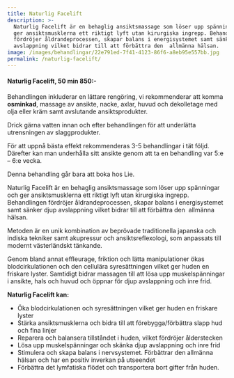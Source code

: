 ```yaml
---
title: Naturlig Facelift
description: >-
  Naturlig Facelift är en behaglig ansiktsmassage som löser upp spänningar och
  ger ansiktsmusklerna ett riktigt lyft utan kirurgiska ingrepp. Behandlingen
  fördröjer åldrandeprocessen, skapar balans i energisystemet samt sänker djup
  avslappning vilket bidrar till att förbättra den  allmänna hälsan.
image: /images/behandlingar/22e791ed-7f41-4123-86f6-a8eb95e557bb.jpg
permalink: /naturlig-facelift/
---
```


#### Naturlig Facelift, 50 min 850:-

Behandlingen inkluderar en lättare rengöring, vi rekommenderar att komma **osminkad**, massage av ansikte, nacke, axlar, huvud och dekolletage med olja eller kräm samt avslutande ansiktsprodukter.

Drick gärna vatten innan och efter behandlingen för att underlätta utrensningen av slaggprodukter.

För att uppn&aring; bästa effekt rekommenderas 3-5 behandlingar i tät följd. Därefter kan man underh&aring;lla sitt ansikte genom att ta en behandling var 5:e – 6:e vecka.

Denna behandling g&aring;r bara att boka hos Lie.

Naturlig Facelift är en behaglig ansiktsmassage som löser upp spänningar och ger ansiktsmusklerna ett riktigt lyft utan kirurgiska ingrepp. Behandlingen fördröjer &aring;ldrandeprocessen, skapar balans i energisystemet samt sänker djup avslappning vilket bidrar till att förbättra den &nbsp;allmänna hälsan.

Metoden är en unik kombination av beprövade traditionella japanska och indiska tekniker samt akupressur och ansiktsreflexologi, som anpassats till modernt västerländskt tänkande.

Genom bland annat effleurage, friktion och lätta manipulationer ökas blodcirkulationen och den cellulära syresättningen vilket ger huden en friskare lyster. Samtidigt bidrar massagen till att lösa upp muskelspänningar i ansikte, hals och huvud och öppnar för djup avslappning och inre frid.

**Naturlig Facelift kan:**

* Öka blodcirkulationen och syresättningen vilket ger huden en friskare lyster
* Stärka ansiktsmusklerna och bidra till att förebygga/förbättra slapp hud och fina linjer
* Reparera och balansera tillst&aring;ndet i huden, vilket fördröjer &aring;lderstecken
* Lösa upp muskelspänningar och skänka djup avslappning och inre frid
* Stimulera och skapa balans i nervsystemet. Förbättrar den allmänna hälsan och har en positiv inverkan p&aring; utseendet
* Förbättra det lymfatiska flödet och transportera bort gifter fr&aring;n huden.